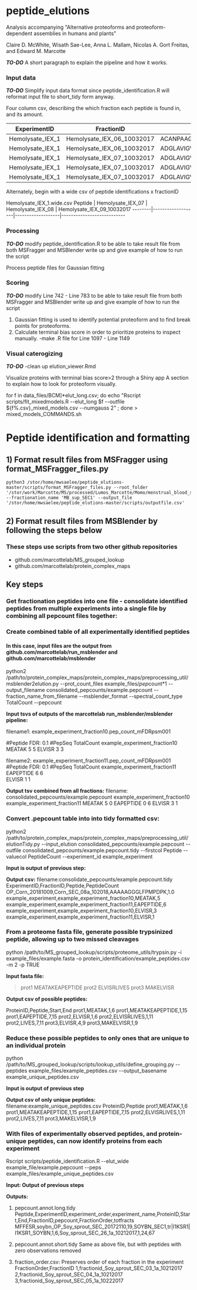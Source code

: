# peptide_elutions

Analysis accompanying "Alternative proteoforms and proteoform-dependent assemblies in humans and plants"

Claire D. McWhite, Wisath Sae-Lee, Anna L. Mallam, Nicolas A. Gort Freitas, and Edward M. Marcotte

***TO-DO***
A short paragraph to explain the pipeline and how it works.

### Input data

***TO-DO***
Simplify input data format since peptide_identification.R will reformat input file to short_tidy form anyway.

Four column csv, describing the which fraction each peptide is found in, and its amount. 

ExperimentID     | FractionID                 | Peptide                           | PeptideCount
---------------- | -------------------------- | --------------------------------- | ------------
Hemolysate_IEX_1 | Hemolysate_IEX_06_10032017 | ACANPAAGSVILLENLR                 | 3.0
Hemolysate_IEX_1 | Hemolysate_IEX_06_10032017 | ADGLAVIGVLMK                      | 33.0
Hemolysate_IEX_1 | Hemolysate_IEX_07_10032017 | ADGLAVIGVLMKVGEANPK               | 2.0
Hemolysate_IEX_1 | Hemolysate_IEX_07_10032017 | ADGLAVIGVLMKVGEANPKLQKVLDALQAIK   | 4.0
Hemolysate_IEX_1 | Hemolysate_IEX_07_10032017 | ADGLAVIGVLMKVGEANPKLQKVLDALQAIKTK | 3.0

Alternately, begin with a wide csv of peptide identifications x fractionID

Hemolysate_IEX_1.wide.csv
Peptide | Hemolysate_IEX_07 | Hemolysate_IEX_08 | Hemolysate_IEX_09_10032017
--------|-------------------|-------------------|---------------------------


### Processing
***TO-DO***
modify peptide_identification.R to be able to take result file from both MSFragger and MSBlender
write up and give example of how to run the script

Process peptide files for Gaussian fitting 

### Scoring
***TO-DO***
modify Line 742 - Line 783 to be able to take result file from both MSFragger and MSBlender
write up and give example of how to run the script

1. Gaussian fitting is used to identify potential proteoform and to find break points for proteoforms.
2. Calculate terminal bias score in order to prioritize proteins to inspect manually.
-make .R file for Line 1097 - Line 1149

### Visual caterogizing
***TO-DO***
-clean up elution_viewer.Rmd

Visualize proteins with terminal bias score>2 through a Shiny app
A section to explain how to look for proteoform visually.



for f in data_files/BCM]*elut_long.csv; do echo "Rscript scripts/fit_mixedmodels.R
 --elut_long $f --outfile ${f%.csv}_mixed_models.csv --numgauss 2" ; done > mixed_models_COMMANDS.sh


# Peptide identification and formatting
## 1) Format result files from MSFragger using format_MSFragger_files.py
	python3 /stor/home/mwsaelee/peptide_elutions-master/scripts/format_MSFragger_files.py --root_folder '/stor/work/Marcotte/MS/processed/Lumos_Marcotte/Momo/menstrual_blood_sup_SEC_1/fragger' --fractionation_name 'MB_sup_SEC1' --output_file '/stor/home/mwsaelee/peptide_elutions-master/scripts/outputfile.csv'


## 2) Format result files from MSBlender by following the steps below
### These steps use scripts from two other github repositories

- github.com/marcottelab/MS_grouped_lookup
- github.com/marcottelab/protein_complex_maps


## Key steps

### Get fractionation peptides into one file - consolidate identified peptides from multiple experiments into a single file by combining all pepcount files together:
### Create combined table of all experimentally identified peptides
#### In this case, input files are the output from github.com/marcottelab/run_msblender and github.com/marcottelab/msblender

python2 /path/to/protein_complex_maps/protein_complex_maps/preprocessing_util/msblender2elution.py --prot_count_files example_files/*pep*count*1 --output_filename consolidated_pepcounts/example.pepcount --fraction_name_from_filename --msblender_format --spectral_count_type TotalCount --pepcount

**Input tsvs of outputs of the marcottelab run_msblender/msblender pipeline:**

filename1: example_experiment_fraction10.pep_count_mFDRpsm001 

#Peptide FDR: 0.1
#PepSeq TotalCount      example_experiment_fraction10
MEATAK       5       5
ELVISR   3       3

filename2: example_experiment_fraction11.pep_count_mFDRpsm001 
#Peptide FDR: 0.1
#PepSeq TotalCount      example_experiment_fraction11
EAPEPTIDE 6	6	
ELVISR	1	1


**Output tsv combined from all fractions:**
filename: consolidated_pepcounts/example.pepcount
	example_experiment_fraction10	example_experiment_fraction11
MEATAK	5	0
EAPEPTIDE 0	6
ELVISR	3	1


### Convert .pepcount table into into tidy formatted csv: 
python2 /path/to/protein_complex_maps/protein_complex_maps/preprocessing_util/elutionTidy.py --input_elution consolidated_pepcounts/example.pepcount --outfile consolidated_pepcounts/example.pepcount.tidy --firstcol Peptide --valuecol PeptideCount --experiment_id example_experiment

**Input is output of previous step:**

**Output csv:**
filename:consolidate_pepcounts/example.pepcount.tidy
ExperimentID,FractionID,Peptide,PeptideCount
OP_Corn_20181009,Corn_SEC_08a_102018,AAAAAGGGLFPMPDPK,1.0
example_experiment,example_experiment_fraction10,MEATAK,5
example_experiment,example_experiment_fraction11,EAPEPTIDE,6
example_experiment,example_experiment_fraction10,ELVISR,3
example_experiment,example_experiment_fraction11,ELVISR,1

### From a proteome fasta file, generate possible trypsinized peptide, allowing up to two missed cleavages

python /path/to/MS_grouped_lookup/scripts/proteome_utils/trypsin.py -i example_files/example.fasta -o protein_identification/example_peptides.csv -m 2 -p TRUE

**Input fasta file:**

>prot1
MEATAKEAPEPTIDE
>prot2
ELVISRLIVES
>prot3
MAKELVISR

**Output csv of possible peptides:**

ProteinID,Peptide,Start,End
prot1,MEATAK,1,6
prot1,MEATAKEAPEPTIDE,1,15
prot1,EAPEPTIDE,7,15
prot2,ELVISR,1,6
prot2,ELVISRLIVES,1,11
prot2,LIVES,7,11
prot3,ELVISR,4,9
prot3,MAKELVISR,1,9


### Reduce these possible peptides to only ones that are unique to an individual protein
python /path/to/MS_grouped_lookup/scripts/lookup_utils/define_grouping.py --peptides example_files/example_peptides.csv --output_basename example_unique_peptides.csv

**Input is output of previous step**

**Output csv of only unique peptides:**
filename:example_unique_peptides.csv
ProteinID,Peptide
prot1,MEATAK,1,6
prot1,MEATAKEAPEPTIDE,1,15
prot1,EAPEPTIDE,7,15
prot2,ELVISRLIVES,1,11
prot2,LIVES,7,11
prot3,MAKELVISR,1,9

### With files of experimentally observed peptides, and protein-unique peptides, can now identify proteins from each experiment


Rscript scripts/peptide_identification.R --elut_wide example_file/example.pepcount --peps example_files/example_unique_peptides.csv


**Input: Output of previous steps**

**Outputs:**


1. pepcount.annot.long.tidy 
Peptide,ExperimentID,experiment_order,experiment_name,ProteinID,Start,End,FractionID,pepcount,FractionOrder,totfracts
MFFESR,soybn_OP_Soy_sprout_SEC_20172110,19,SOYBN_SEC1,tr|I1KSR1|I1KSR1_SOYBN,1,6,Soy_sprout_SEC_26_1a_10212017,1,24,67

2. pepcount.annot.short.tidy
Same as above file, but with peptides with zero observations removed

3. fraction_order.csv: Preserves order of each fraction in the experiment
FractionOrder,FractionID
1,fractionid_Soy_sprout_SEC_03_1a_10212017
2,fractionid_Soy_sprout_SEC_04_1a_10212017
3,fractionid_Soy_sprout_SEC_05_1a_10222017

